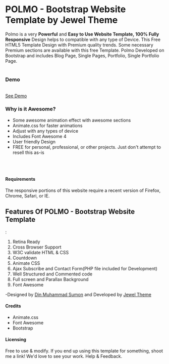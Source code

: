 
<h1>POLMO - Bootstrap Website Template by Jewel Theme</h1>

Polmo is a very <strong>Powerful</strong> and <strong>Easy to Use Website Template, 100% Fully Responsive</strong> Design helps to compatible with any type of Device. This Free HTML5 Template Design with Premium quality trends. Some necessary Premium sections are available with this free Template. Polmo Developed on Bootstrap and includes Blog Page, Single Pages, Portfolio, Single Portfolio Page. <br/><br/>

<h3>Demo</h3>
<br/>
<a href="http://demos.jeweltheme.com/polmo">See Demo</a>
<br/>
<h3>Why is it Awesome?</h3>
<ul>
	<li>Some awesome animation effect with awesome sections</li>
	<li>Animate.css for faster animations</li>
	<li>Adjust with any types of device</li>
	<li>Includes Font Awesome 4</li>
	<li>User friendly Design </li>
	<li>FREE for personal, professional, or other projects. Just don't attempt to resell this as-is</li>
</ul>
<br><br>
<h4>Requirements</h4>
The responsive portions of this website require a recent version of Firefox, Chrome, Safari, or IE.
<br>

<h2>Features Of POLMO - Bootstrap Website Template</h2> :
<ol>
<li>Retina Ready</li>
<li>Cross Browser Support</li>
<li>W3C validate HTML & CSS</li>
<li>Countdown</li>
<li>Animate CSS</li>
<li>Ajax Subscribe and Contact Form(PHP file included for Development)</li>
<li>Well Structured and Commented code</li>
<li>Full screen and Parallax Background</li>
<li>Font Awesome</li>
</ol>

-Designed by <a href="https://www.facebook.com/dinmuhammadsumon">Din Muhammad Sumon</a> and Developed by <a href="http://jeweltheme.com">Jewel Theme</a>

<h4>Credits</h4>
<ul>
	<li>Animate.css</li>
	<li>Font Awesome</li>
	<li>Bootstrap</li>
</ul>

<h4>Licensing</h4>
Free to use & modify. If you end up using this template for something, shoot me a link! We'd love to see your work.
Help & Feedback.


